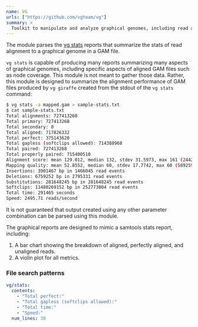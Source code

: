 ```yaml
---
name: VG
urls: ["https://github.com/vgteam/vg"]
summary: >
  Toolkit to manipulate and analyze graphical genomes, including read alignment
---
```


The module parses the
[vg stats](https://github.com/vgteam/vg/wiki/Mapping-short-reads-with-Giraffe#evaluating-with-vg-stats)
reports that summarize the stats of read alignment to a graphical genome in a GAM file.

`vg stats` is capable of producing many reports summarizing many aspects of graphical
genomes, including specific aspects of aligned GAM files such as node coverage.
This module is not meant to gather those data. Rather, this module is designed to
summarize the alignment performance of GAM files produced by `vg giraffe` created
from the stdout of the `vg stats` command:

```sh
$ vg stats -a mapped.gam > sample-stats.txt
$ cat sample-stats.txt
Total alignments: 727413268
Total primary: 727413268
Total secondary: 0
Total aligned: 717826332
Total perfect: 375143620
Total gapless (softclips allowed): 714388968
Total paired: 727413268
Total properly paired: 715400510
Alignment score: mean 129.012, median 132, stdev 31.5973, max 161 (244205781 reads)
Mapping quality: mean 52.8552, median 60, stdev 17.7742, max 60 (589259353 reads)
Insertions: 3901467 bp in 1466045 read events
Deletions: 6759252 bp in 2795331 read events
Substitutions: 281648245 bp in 281648245 read events
Softclips: 11480269152 bp in 252773804 read events
Total time: 291465 seconds
Speed: 2495.71 reads/second
```

It is not guaranteed that output created using any other parameter combination can
be parsed using this module.

The graphical reports are designed to mimic a samtools stats report, including:

1. A bar chart showing the breakdown of aligned, perfectly aligned, and unaligned reads.
2. A violin plot for all metrics.

### File search patterns

```yaml
vg/stats:
  contents:
    - "Total perfect:"
    - "Total gapless (softclips allowed):"
    - "Total time:"
    - "Speed:"
  num_lines: 30
```
